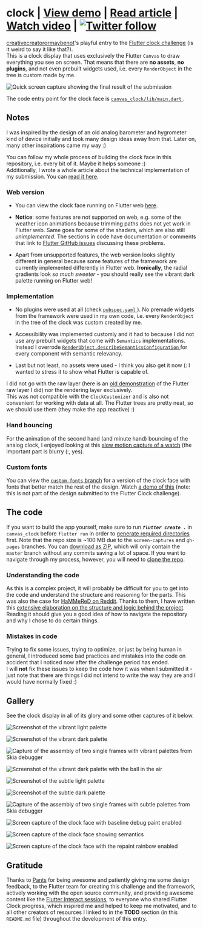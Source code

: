 # clock | [View demo](https://creativecreatorormaybenot.github.io/clock) | [Read article](https://link.medium.com/ZBn2ctPvF3) | [Watch video](https://youtu.be/E1KIjOsX974) | [![Twitter follow](https://img.shields.io/twitter/follow/creativemaybeno?label=Follow%20me&style=social)](https://twitter.com/creativemaybeno)

[creativecreatorormaybenot](https://github.com/creativecreatorormaybenot)'s playful entry to the [Flutter clock challenge](https://flutter.dev/clock) (is it weird to say it like that?).</a>  
This is a clock display that uses exclusively the Flutter `Canvas` to draw everything you see on screen. That means that there are **no assets**, **no plugins**, and not even prebuilt widgets used, i.e.</a> every `RenderObject` in the tree is custom made by me.

![Quick screen capture showing the final result of the submission](https://github.com/creativecreatorormaybenot/clock/raw/screen-captures/showcase.gif)

The code entry point for the clock face is [ `canvas_clock/lib/main.dart` ](https://github.com/creativecreatorormaybenot/clock/blob/master/canvas_clock/lib/main.dart).

## Notes

I was inspired by the design of an old analog barometer and hygrometer kind of device initially and took many design ideas away from that. Later on, many other inspirations came my way :)

You can follow my whole process of building the clock face in this repository, i.e.</a> every bit of it. Maybe it helps someone :)  
Additionally, I wrote a whole article about the technical implementation of my submission.</a> You can [read it here](https://link.medium.com/ZBn2ctPvF3).

### Web version

 * You can view the clock face running on Flutter web [here](https://creativecreatorormaybenot.github.io/clock).

 * **Notice**: some features are not supported on web, e.g.</a> some of the weather icon animations because trimming paths does not yet work in Flutter web. Same goes for some of the shaders, which are also still *unimplemented*. The sections in code have documentation or comments that link to [Flutter GitHub issues](https://github.com/flutter/flutter/issues) discussing these problems.</a>  

 * Apart from unsupported features, the web version looks slightly different in general because some features of the framework are currently implemented differently in Flutter web.</a> **Ironically**, the radial gradients look *so much sweeter* - you should really see the vibrant dark palette running on Flutter web!

### Implementation

 * No plugins were used at all (check [ `pubspec.yaml` ](https://github.com/creativecreatorormaybenot/clock/blob/master/canvas_clock/pubspec.yaml)). No premade widgets from the framework were used in my own code, i.e.</a> every `RenderObject` in the tree of the clock was custom created by me.</a>

 * Accessibility was implemented customly and it had to because I did not use any prebuilt widgets that come with `Semantics` implementations. Instead I overrode [ `RenderObject.describeSemanticsConfiguration` ](https://api.flutter.dev/flutter/rendering/RenderObject/describeSemanticsConfiguration.html) for every component with semantic relevancy.</a>

 * Last but not least, no assets were used - I think you also get it now (: I wanted to stress it to show what Flutter is capable of.

I did not go with the raw layer (here is an [old demonstration](https://github.com/creativecreatorormaybenot/pong) of the Flutter raw layer I did) nor the rendering layer exclusively.<br>This was not compatible with the `ClockCustomizer` and is also not convenient for working with data at all. The Flutter trees are pretty neat, so we should use them (they make the app reactive) :)

### Hand bouncing

For the animation of the second hand (and minute hand) bouncing of the analog clock, I enjoyed looking at this [slow motion capture of a watch](https://youtu.be/tyl7-gHRBX8?t=29) (the important part is blurry (:, yes).

### Custom fonts

You can view the [ `custom-fonts` branch](https://github.com/creativecreatorormaybenot/clock/tree/custom-fonts) for a version of the clock face with fonts that better match the rest of the design. Watch [a demo of this](https://twitter.com/creativemaybeno/status/1225832214623145985?s=20) (note: this is not part of the design submitted to the Flutter Clock challenge).

## The code

If you want to build the app yourself, make sure to run ***`flutter create .`*** in `canvas_clock` before `flutter run` in order to [generate required directories](https://github.com/creativecreatorormaybenot/clock/issues/1#issuecomment-582123585) first. Note that the repo size is ~100 MB due to the `screen-captures` and `gh-pages` branches. You can [download as ZIP](https://github.com/creativecreatorormaybenot/clock/archive/master.zip), which will only contain the `master` branch without any commits saving a lot of space. If you want to navigate through my process, however, you will need to [clone the repo](https://help.github.com/en/github/creating-cloning-and-archiving-repositories/cloning-a-repository).

### Understanding the code

As this is a complex project, it will probably be difficult for you to get into the code and understand the structure and reasoning for the parts. This was also the case for [HaMMeReD on Reddit](https://www.reddit.com/r/FlutterDev/comments/ewtqoo/drawing_every_line_pixelperfectly_with_custom/fg88mx5?utm_source=share&utm_medium=web2x). Thanks to them, I have written this [extensive elaboration on the structure and logic behind the project](https://www.reddit.com/r/FlutterDev/comments/ewtqoo/drawing_every_line_pixelperfectly_with_custom/fg9l75a?utm_source=share&utm_medium=web2x). Reading it should give you a good idea of how to navigate the repository and why I chose to do certain things.

### Mistakes in code

Trying to fix some issues, trying to optimize, or just by being human in general, I introduced some bad practices and mistakes into the code on accident that I noticed now after the challenge period has ended.</a>  
I will **not** fix these issues to keep the code how it was when I submitted it - just note that there are things I did not intend to write the way they are and I would have normally fixed :)

## Gallery

See the clock display in all of its glory and some other captures of it below.

![Screenshot of the vibrant light palette](https://github.com/creativecreatorormaybenot/clock/raw/screen-captures/vibrant_light.png)

![Screenshot of the vibrant dark palette](https://github.com/creativecreatorormaybenot/clock/raw/screen-captures/vibrant_dark_1.png)

![Capture of the assembly of two single frames with vibrant palettes from Skia debugger](https://github.com/creativecreatorormaybenot/clock/raw/screen-captures/vibrant_assembly.gif)

![Screenshot of the vibrant dark palette with the ball in the air](https://github.com/creativecreatorormaybenot/clock/raw/screen-captures/vibrant_dark_2.png)

![Screenshot of the subtle light palette](https://github.com/creativecreatorormaybenot/clock/raw/screen-captures/subtle_light.png)

![Screenshot of the subtle dark palette](https://github.com/creativecreatorormaybenot/clock/raw/screen-captures/subtle_dark.png)

![Capture of the assembly of two single frames with subtle palettes from Skia debugger](https://github.com/creativecreatorormaybenot/clock/raw/screen-captures/subtle_assembly.gif)

![Screen capture of the clock face with baseline debug paint enabled](https://github.com/creativecreatorormaybenot/clock/raw/screen-captures/baselines.gif)

![Screen capture of the clock face showing semantics](https://github.com/creativecreatorormaybenot/clock/raw/screen-captures/semantics.gif)

![Screen capture of the clock face with the repaint rainbow enabled](https://github.com/creativecreatorormaybenot/clock/raw/screen-captures/repaint.gif)

## Gratitude

Thanks to [Pants](https://github.com/Pants44) for being awesome and patiently giving me some design feedback, to the Flutter team for creating this challenge and the framework, actively working with the open source community, and providing awesome content like the [Flutter Interact sessions](https://www.youtube.com/playlist?list=PLjxrf2q8roU0o0wKRJTjyN0pSUA6TI8lg), to everyone who shared Flutter Clock progress, which inspired me and helped to keep me motivated, and to all other creators of resources I linked to in the **TODO** section (in this `README.md` file) throughout the development of this entry.

